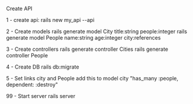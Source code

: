 Create API

1 - create api:
rails new my_api --api

2 -  Create models
rails generate model City title:string people:integer
rails generate model People name:string age:integer city:references

3 - Create controllers
rails generate controller Cities
rails generate controller People

4 - Create DB
rails db:migrate

5 - Set links city and People
add this to model city "has_many :people, dependent: :destroy" 

99 - Start server
rails server
